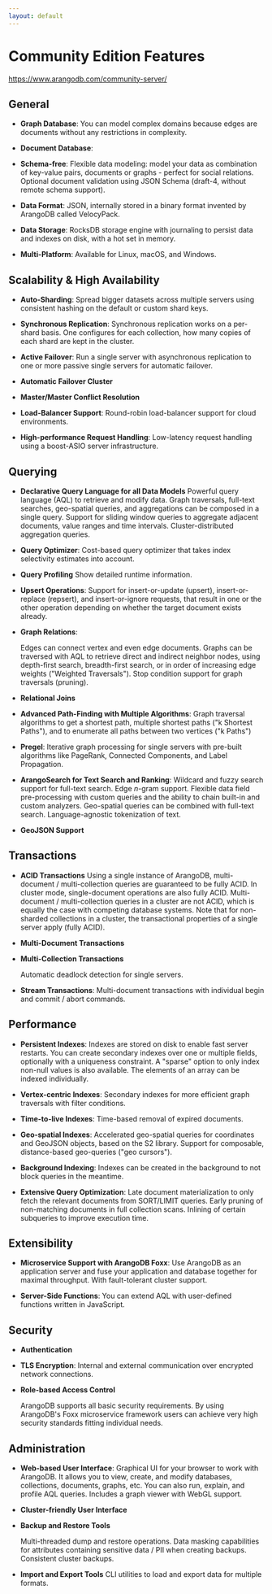 ```yaml
---
layout: default
---
```

# Community Edition Features

<https://www.arangodb.com/community-server/>

## General

- **Graph Database**:
  You can model complex domains because edges are documents without any
  restrictions in complexity.

- **Document Database**:

- **Schema-free**:
  Flexible data modeling: model your data as combination of key-value pairs,
  documents or graphs - perfect for social relations. Optional document
  validation using JSON Schema (draft-4, without remote schema support).

- **Data Format**:
  JSON, internally stored in a binary format invented by ArangoDB called
  VelocyPack.

- **Data Storage**:
  RocksDB storage engine with journaling to persist data and indexes on disk,
  with a hot set in memory.

- **Multi-Platform**:
  Available for Linux, macOS, and Windows. <!-- TODO: Limitations? -->

## Scalability & High Availability

- **Auto-Sharding**:
  Spread bigger datasets across multiple servers using consistent hashing on
  the default or custom shard keys.

- **Synchronous Replication**:
  Synchronous replication works on a per-shard basis. One configures for each
  collection, how many copies of each shard are kept in the cluster.

- **Active Failover**:
  Run a single server with asynchronous replication to one or more passive
  single servers for automatic failover.

- **Automatic Failover Cluster**

- **Master/Master Conflict Resolution**

- **Load-Balancer Support**:
  Round-robin load-balancer support for cloud environments.

- **High-performance Request Handling**:
  Low-latency request handling using a boost-ASIO server infrastructure.

## Querying

- **Declarative Query Language for all Data Models**
  Powerful query language (AQL) to retrieve and modify data.
  Graph traversals, full-text searches, geo-spatial queries, and aggregations
  can be composed in a single query.
  Support for sliding window queries to aggregate adjacent documents, value
  ranges and time intervals.
  Cluster-distributed aggregation queries.

- **Query Optimizer**:
  Cost-based query optimizer that takes index selectivity estimates into account.
  <!-- TODO: Explain, batching?, lazy evaluation (stream)? -->

- **Query Profiling**
  Show detailed runtime information.

- **Upsert Operations**:
  Support for insert-or-update (upsert), insert-or-replace (repsert), and
  insert-or-ignore requests, that result in one or the other operation depending
  on whether the target document exists already.

- **Graph Relations**:
  <!-- TODO: does this refer to the data model, graph traversals, or something else? -->
  Edges can connect vertex and even edge documents.
  Graphs can be traversed with AQL to retrieve direct and indirect neighbor
  nodes, using depth-first search, breadth-first search, or in order of
  increasing edge weights ("Weighted Traversals").
  Stop condition support for graph traversals (pruning).

- **Relational Joins**

- **Advanced Path-Finding with Multiple Algorithms**:
  Graph traversal algorithms
  to get a shortest path, multiple shortest paths ("k Shortest Paths"), and
  to enumerate all paths between two vertices ("k Paths")

- **Pregel**:
  Iterative graph processing for single servers with pre-built algorithms like
  PageRank, Connected Components, and Label Propagation.

- **ArangoSearch for Text Search and Ranking**:
  Wildcard and fuzzy search support for full-text search.
  Edge _n_-gram support.
  Flexible data field pre-processing with custom queries and the ability to
  chain built-in and custom analyzers.
  Geo-spatial queries can be combined with full-text search.
  Language-agnostic tokenization of text.

- **GeoJSON Support**

## Transactions

- **ACID Transactions**
  Using a single instance of ArangoDB, multi-document / multi-collection
  queries are guaranteed to be fully ACID. In cluster mode, single-document
  operations are also fully ACID. Multi-document / multi-collection queries in
  a cluster are not ACID, which is equally the case with competing database
  systems. Note that for non-sharded collections in a cluster, the
  transactional properties of a single server apply (fully ACID).

- **Multi-Document Transactions**

- **Multi-Collection Transactions**

  Automatic deadlock detection for single servers.

- **Stream Transactions**:
  Multi-document transactions with individual begin and commit / abort commands.

## Performance

- **Persistent Indexes**:
  Indexes are stored on disk to enable fast server restarts. You can create
  secondary indexes over one or multiple fields, optionally with a uniqueness
  constraint. A "sparse" option to only index non-null values is also available.
  The elements of an array can be indexed individually.

- **Vertex-centric Indexes**:
  Secondary indexes for more efficient graph traversals with filter conditions.

- **Time-to-live Indexes**:
  Time-based removal of expired documents.

- **Geo-spatial Indexes**:
  Accelerated geo-spatial queries for coordinates and GeoJSON objects, based on
  the S2 library. <!-- TODO: list supported queries? Centroid-limitations? -->
  Support for composable, distance-based geo-queries ("geo cursors").

- **Background Indexing**:
  Indexes can be created in the background to not block queries in the meantime.

- **Extensive Query Optimization**: <!-- TODO, move to Querying? -->
  Late document materialization to only fetch the relevant documents from
  SORT/LIMIT queries. Early pruning of non-matching documents in full
  collection scans. Inlining of certain subqueries to improve execution time.


## Extensibility

- **Microservice Support with ArangoDB Foxx**:
  Use ArangoDB as an application server and fuse your application and database
  together for maximal throughput.
  With fault-tolerant cluster support.

- **Server-Side Functions**:
  You can extend AQL with user-defined functions written in JavaScript.

## Security

- **Authentication**

- **TLS Encryption**:
  Internal and external communication over encrypted network connections.

- **Role-based Access Control**

  ArangoDB supports all basic security requirements. By using ArangoDB's Foxx
  microservice framework users can achieve very high security standards
  fitting individual needs.

## Administration

- **Web-based User Interface**:
  Graphical UI for your browser to work with ArangoDB. It allows you to
  view, create, and modify databases, collections, documents, graphs, etc.
  You can also run, explain, and profile AQL queries. Includes a graph viewer
  with WebGL support.

- **Cluster-friendly User Interface**

- **Backup and Restore Tools**

  Multi-threaded dump and restore operations.
  Data masking capabilities for attributes containing sensitive data / PII when
  creating backups.
  Consistent cluster backups. <!-- TODO -->

- **Import and Export Tools**
  CLI utilities to load and export data for multiple formats. <!-- TODO: List formats? -->
